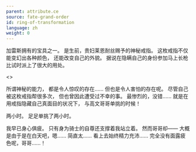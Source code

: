 ```yaml
---
parent: attribute.ce
source: fate-grand-order
id: ring-of-transformation
language: zh
weight: 0
---
```


加雷斯拥有的宝具之一。
是生前，贵妇莱恩耐丝赐予的神秘戒指。
这枚戒指不仅能变幻出各种颜色，
还能改变自己的外貌。
据说在隐瞒自己的身份参加马上长枪比试时派上了很大的用处。

<>

所谓神秘的能力，
都是令人惊叹的存在……
但也是令人害怕的存在呢。
尽管自己被这枚戒指帮很多次，
但也曾因此遭受过不幸的事。
最惨烈的，没错……
就是在用戒指隐藏自己真面目的状况下，
与高文哥哥单挑的时候！

两小时。
足足单挑了两小时。

我早已身心俱疲。
只有身为骑士的自尊还支撑着我站立着。
然而哥哥却——
大概是由于是在白天吧，嗯……
简直太……
看上去始终精力充沛……
完全没有面露疲色呢，哥哥……！
